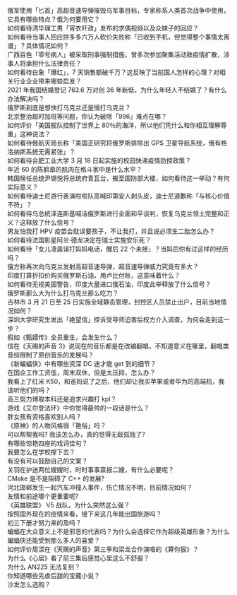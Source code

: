 俄军使用「匕首」高超音速导弹摧毁乌军事目标，专家称系人类首次战争中使用，它具有哪些特点？俄为何要用它？  
如何看待清华理工男「宵衣旰政」发布的求偶视频以及众妹子的回应？  
如何看待当事人回应拼多多六万人砍价失败称「已收到手机，但觉得整个事情太离谱」？具体情况如何？  
广西百色「零号病人」被采取刑事强制措施，曾多次参加聚集活动致疫情扩散，涉事人将承担什么法律责任？  
如何看待白象「爆红」，7 天销售额破千万？这反映了当前国人怎样的心理？对相关行业企业带来哪些启发？  
2021 年我国结婚登记 763.6 万对创 36 年新低，为什么年轻人不结婚了？有什么办法解决吗？  
俄罗斯到底是想快打乌克兰还是慢打乌克兰？  
北京整治超时加班等问题，你认为破除「996」难点在哪？  
如何评价「美国舰队控制了世界上 80％的海洋，所以他们凭什么和你相互理解尊重」这种说法？  
如何看待俄航天局长称「美国正研究将俄罗斯排除出 GPS 卫星导航系统，俄有格洛纳斯系统无需紧张」？  
如何看待合肥工业大学 3 月 18 日起实施的校园快递疫情防控政策？  
年近 60 的陈鹤皋的肌肉在格斗家中是什么水平？  
韩国候任总统尹锡悦将总统府青瓦台，搬至国防部大楼，如何看待这一举动？有何实际意义？  
如何看待迪士尼游行表演啦啦队高喊印第安人剥头皮，迪士尼道歉称「与核心价值不符」？  
如何看待乌总统泽连斯基喊话俄罗斯进行全面和平谈判，恢复乌克兰领土完整和正义？这释放了什么信号？  
男友怕我打 HPV 疫苗会耽误要孩子，不让我打，并且说必须生二胎怎么办？  
如何看待法国影星阿兰·德龙决定在瑞士实施安乐死？  
如何看待「女儿凌晨误打妈妈电话，醒后 22 个未接」？当妈后你有过这样的经历吗？  
俄方称再次向乌克兰发射高超音速导弹，超音速导弹威力究竟有多大？  
印度打算折扣价购买俄罗斯石油，用卢比付账，这意味着什么？  
如何看待无视美国警告，印度大量进口俄石油，印度此举释放了什么信号？  
俄罗斯那么大为什么打乌克兰那么吃力？  
吉林市 3 月 21 日至 25 日实施全域静态管理，封控区人员禁止出户，目前当地情况如何？  
深圳大学研究生发出「绝望信」控诉受导师迫害后校方介入调查，为何会走到这一步？  
假如《甄嬛传》全员重生，会发生什么？  
信在《天赐的声音 3》说现在的音乐都是在改编翻唱，不知道意义在哪里，翻唱类音综限制了原创音乐的发展吗？  
《新蝙蝠侠》中有哪些资深 DC 迷才能 get 到的细节？  
在国企工作工资低，周末双休，但是太压抑，怎么办？  
我看上了红米 K50，和爸妈说了之后，他们却让我买苹果或者华为的高端机，我该听他们的吗？  
高三努力博取本科还是追求兴趣打 kpl？  
游戏《艾尔登法环》中你觉得最帅的一段话是什么？  
胖女孩有资格喜欢别人吗？  
《原神》的人物风格很「艳俗」吗？  
可以帮帮我吗? 我该怎么办，真的觉得无敌孤独了?  
有哪些惊艳四座的戏词佳句？  
我要怎么在学校撑下去？  
有没有可以鼓励自己的文案？  
关羽在护送两位嫂嫂时，时时事事禀报二嫂，有什么必要呢？  
CMake 是不是阻碍了 C++ 的发展?  
河北邯郸发生一起汽车冲撞人事件，伤亡情况不明，目前情况如何？  
友情和前途哪个更重要呢?  
《英雄联盟》 V5 战队，为什么突然这么强？  
按照国外现在的疫情来看，接下来这几年能出国旅游吗？  
初三下册才努力来的及吗？  
蝙蝠在大众意义上不是邪恶的代表吗？为什么会选择它作为超级英雄形象？为什么蝙蝠侠还能受到那么多人的喜爱？  
如何评价周深在《天赐的声音》第三季和梁龙合作演唱的《算你狠》？  
为什么《心居》看了前三集后感觉心里这么不舒服？  
为什么 AN225 无法复刻？  
你知道哪些先虐后甜的宝藏小说？  
沙发怎么选购？  
